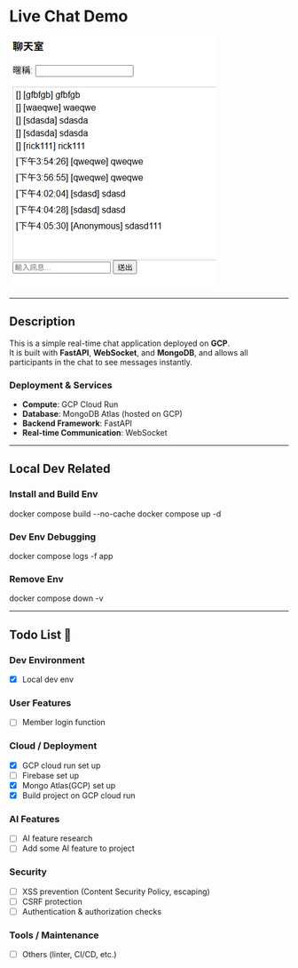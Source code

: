 # Live Chat Demo
![Demo](assets/demo.png)

---

## Description

This is a simple real-time chat application deployed on **GCP**.  
It is built with **FastAPI**, **WebSocket**, and **MongoDB**, and allows all participants in the chat to see messages instantly.  

### Deployment & Services
- **Compute**: GCP Cloud Run  
- **Database**: MongoDB Atlas (hosted on GCP)  
- **Backend Framework**: FastAPI  
- **Real-time Communication**: WebSocket

---

## Local Dev Related

### Install and Build Env
docker compose build --no-cache
docker compose up -d

### Dev Env Debugging
docker compose logs -f app

### Remove Env
docker compose down -v

---

## Todo List 📝

### Dev Environment
- [X] Local dev env

### User Features
- [ ] Member login function

### Cloud / Deployment
- [X] GCP cloud run set up
- [ ] Firebase set up
- [X] Mongo Atlas(GCP) set up
- [X] Build project on GCP cloud run

### AI Features
- [ ] AI feature research
- [ ] Add some AI feature to project

### Security
- [ ] XSS prevention (Content Security Policy, escaping)
- [ ] CSRF protection
- [ ] Authentication & authorization checks

### Tools / Maintenance
- [ ] Others (linter, CI/CD, etc.)


